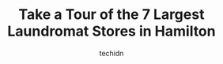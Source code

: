 ---
layout: ampstory
image: https://i0.wp.com/www.auto.or.id/wp-content/uploads/2023/06/the-wash-laundry-services-0-hamilton-1686323493.jpeg?resize=640,853
author: techidn
featured: false
description: Hamilton, Ontario, Canada is a haven for Laundromat enthusiasts, boasting an impressive array of 7 top-notch establishments. Whether youre a seasoned connoisseur or simply curious to explor
title: Take a Tour of the 7 Largest Laundromat Stores in Hamilton
cover:
   title: Take a Tour of the 7 Largest Laundromat Stores in Hamilton
   subtitle: AUTO.OR.ID
   background: https://www.auto.or.id/wp-content/uploads/2023/06/the-wash-laundry-services-0-hamilton-1686323493.jpeg

pages: 
 - layout: thirds
   top: <h1>#1 Hamilton Laundry</h1>
   bottom: "<p>OMG... First time Customer...Late night in the Hammer.... No place to Laundry?!? WHATLets Google Maps it...Hmmm.......Hamilton Laundry..... Okay.. Lets do it!!!Than</p>"
   background: https://www.auto.or.id/wp-content/uploads/2023/06/the-wash-laundry-services-1-hamilton-1686323495.jpeg
   backgroundblur: true
 - layout: thirds
   top: <h1>#2 The Laundromat</h1>
   bottom: "<p>581 Main St E, Hamilton, ON L8M 1H9, Canada</p>"
   background: https://www.auto.or.id/wp-content/uploads/2023/06/the-wash-laundry-services-2-hamilton-1686323495.jpeg
   cta:
      link: https://www.auto.or.id/take-a-tour-of-the-7-largest-laundromat-stores-in-hamilton/
      text: Take a Tour of the 7 Largest Laundromat Stores in Hamilton
 - layout: thirds
   top: <h1>#3 Victoria Coin Laundry</h1>
   bottom: "<p>Victoria Ave N, Hamilton, ON L8L 5E1, Canada</p>"
   background: https://images.unsplash.com/photo-1515674447568-09bbb507b96c?ixlib=rb-4.0.3&ixid=MnwxMjA3fDB8MHxwaG90by1wYWdlfHx8fGVufDB8fHx8&auto=format&fit=crop&w=640&h=853&q=80
   cta:
      link: https://www.auto.or.id/take-a-tour-of-the-7-largest-laundromat-stores-in-hamilton/
      text: Take a Tour of the 7 Largest Laundromat Stores in Hamilton
 - layout: thirds
   top: <h1>#4 The Wash Laundry Services</h1>
   bottom: "<p>54 Queen St S, Hamilton, ON L8P 3R5, Canada</p>"
   background: https://images.unsplash.com/photo-1639928848401-41650dc7238e?ixlib=rb-4.0.3&ixid=MnwxMjA3fDB8MHxwaG90by1wYWdlfHx8fGVufDB8fHx8&auto=format&fit=crop&w=640&h=853&q=80
   cta:
      link: https://www.auto.or.id/take-a-tour-of-the-7-largest-laundromat-stores-in-hamilton/
      text: Take a Tour of the 7 Largest Laundromat Stores in Hamilton
 - layout: thirds
   top: <h1>#5 Sunny Laundry</h1>
   bottom: "<p>171 Mohawk Rd E, Hamilton, ON L9A 2H4, Canada</p>"
   background: https://images.unsplash.com/photo-1607120717423-5cfbccc9e245?ixlib=rb-4.0.3&ixid=MnwxMjA3fDB8MHxwaG90by1wYWdlfHx8fGVufDB8fHx8&auto=format&fit=crop&w=640&h=853&q=80
   cta:
      link: https://www.auto.or.id/take-a-tour-of-the-7-largest-laundromat-stores-in-hamilton/
      text: Take a Tour of the 7 Largest Laundromat Stores in Hamilton
 - layout: thirds
   top: <h1>#6 Sunny Wash World</h1>
   bottom: "<p>1123 King St E, Hamilton, ON L8M 1E5, Canada</p>"
   background: https://images.unsplash.com/photo-1583169215889-68d12eea7c1e?ixlib=rb-4.0.3&ixid=MnwxMjA3fDB8MHxwaG90by1wYWdlfHx8fGVufDB8fHx8&auto=format&fit=crop&w=640&h=853&q=80
   cta:
      link: https://www.auto.or.id/take-a-tour-of-the-7-largest-laundromat-stores-in-hamilton/
      text: Take a Tour of the 7 Largest Laundromat Stores in Hamilton
 - layout: thirds
   top: <h1>#7 Super Wash World Laundromat(Coin Laundry)</h1>
   bottom: "<p>418 Whitney Ave, Hamilton, ON L8S 2H8, Canada</p>"
   background: https://images.unsplash.com/photo-1632275232150-428816910c50?ixlib=rb-4.0.3&ixid=MnwxMjA3fDB8MHxwaG90by1wYWdlfHx8fGVufDB8fHx8&auto=format&fit=crop&w=640&h=853&q=80
   cta:
      link: https://www.auto.or.id/take-a-tour-of-the-7-largest-laundromat-stores-in-hamilton/
      text: Take a Tour of the 7 Largest Laundromat Stores in Hamilton
 - layout: thirds
   middle: Continue reading...
   background: https://images.unsplash.com/photo-1623564493214-6137dff043ad?ixlib=rb-4.0.3&ixid=MnwxMjA3fDB8MHxwaG90by1wYWdlfHx8fGVufDB8fHx8&auto=format&fit=crop&w=640&h=853&q=80
   cta:
      link: https://www.auto.or.id/take-a-tour-of-the-7-largest-laundromat-stores-in-hamilton/
      text: Take a Tour of the 7 Largest Laundromat Stores in Hamilton

---